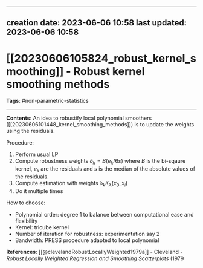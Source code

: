 
---
creation date: 2023-06-06 10:58
last updated: 2023-06-06 10:58
---
# [[20230606105824_robust_kernel_smoothing]] - Robust kernel smoothing methods
__Tags__: #non-parametric-statistics  

---
__Contents__: An idea to robustify local polynomial smoothers ([[20230606101448_kernel_smoothing_methods]]) is to update the weights using the residuals.

Procedure:
1. Perform usual LP
2. Compute robustness weights $\delta_k = B(e_k / 6s)$ where $B$ is the bi-sqaure kernel, $e_k$ are the residuals and $s$ is the median of the absolute values of the residuals.
3. Compute estimation with weights $\delta_k K_\lambda(x_0, x_i)$
4. Do it multiple times

How to choose:
* Polynomial order: degree $1$ to balance between computational ease and flexibility
* Kernel: tricube kernel
* Number of iteration for robustness: experimentation say $2$
* Bandwidth: PRESS procedure adapted to local polynomial

__References__:
[[@clevelandRobustLocallyWeighted1979a]] - Cleveland - _Robust Locally Weighted Regression and Smoothing Scatterplots_ (1979


